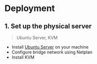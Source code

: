 # Deployment

## 1. Set up the physical server

> Ubuntu Server, KVM

- Install [Ubuntu Server][ubuntu-server] on your machine
- Configure bridge network using Netplan
- Install KVM

[ubuntu-server]: https://ubuntu.com/download/server